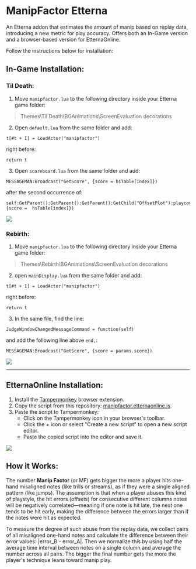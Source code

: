 # ManipFactor Etterna
An Etterna addon that estimates the amount of manip based on replay data, introducing a new metric for play accuracy. Offers both an In-Game version and a browser-based version for EtternaOnline.

Follow the instructions below for installation:

## In-Game Installation:
### Til Death:
1. Move `manipfactor.lua` to the following directory inside your Etterna game folder:
> Themes\Til Death\BGAnimations\ScreenEvaluation decorations
2. Open `default.lua` from the same folder and add:
```
t[#t + 1] = LoadActor("manipfactor")
```
right before:
```
return t
```
3. Open `scoreboard.lua` from the same folder and add:
```
MESSAGEMAN:Broadcast("GetScore", {score = hsTable[index]})
```
after the second occurrence of:
```
self:GetParent():GetParent():GetParent():GetChild("OffsetPlot"):playcommand("SetFromScore", {score =  hsTable[index]})
```

![](https://i.imgur.com/fJyWtYi.png)

### Rebirth:
1. Move `manipfactor.lua` to the following directory inside your Etterna game folder:
>Themes\Rebirth\BGAnimations\ScreenEvaluation decorations
2. open `mainDisplay.lua` from the same folder and add:
```
t[#t + 1] = LoadActor("manipfactor")
```
right before:
```
return t
```
3. In the same file, find the line:
```
JudgeWindowChangedMessageCommand = function(self)
```
and add the following line above `end,`:
```
MESSAGEMAN:Broadcast("GetScore", {score = params.score})
```

![](https://i.imgur.com/PWOHL84.png)

---

## EtternaOnline Installation:
1. Install the [Tampermonkey](https://www.tampermonkey.net/) browser extension.
2. Copy the script from this repository: [manipfactor.etternaonline.js](https://raw.githubusercontent.com/MaidOfFire/ManipFactorEtterna/main/manipfactor.etternaonline.js).
3. Paste the script to Tampermonkey:
   * Click on the Tampermonkey icon in your browser's toolbar.
   * Click the + icon or select "Create a new script" to open a new script editor.
   * Paste the copied script into the editor and save it.

![](https://i.imgur.com/8zgsVxT.png)

## How it Works:
The number **Manip Factor** (or MF) gets bigger the more a player hits one-hand misaligned notes (like trills or streams), as if they were a single aligned pattern (like jumps). The assumption is that when a player abuses this kind of playstyle, the hit errors (offsets) for consecutive different columns notes will be negatively correlated—meaning if one note is hit late, the next one tends to be hit early, making the difference between the errors larger than if the notes were hit as expected.

To measure the degree of such abuse from the replay data, we collect pairs of all misaligned one-hand notes and calculate the difference between their error values: |error_B - error_A|. Then we normalize this by using half the average time interval between notes on a single column and average the number across all pairs. The bigger the final number gets the more the player's technique leans toward manip play. 



